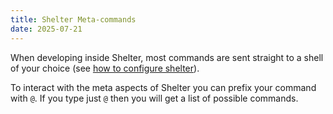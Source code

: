 ```yaml
---
title: Shelter Meta-commands
date: 2025-07-21
---
```


When developing inside Shelter, most commands are sent straight to a shell
of your choice (see [how to configure shelter](shelter-0003)).

To interact with the meta aspects of Shelter you can prefix your command
with `@`. If you type just `@` then you will get a list of possible commands. 

